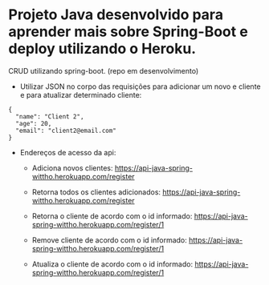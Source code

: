 # Projeto Java desenvolvido para aprender mais sobre Spring-Boot e deploy utilizando o Heroku.

CRUD utilizando spring-boot. (repo em desenvolvimento)

  - Utilizar JSON no corpo das requisições para adicionar um novo e cliente e para atualizar determinado cliente:
  ```
  {
    "name": "Client 2",
    "age": 20,
    "email": "client2@email.com"
  }
  ```

  - Endereços de acesso da api:
    - Adiciona novos clientes:
	https://api-java-spring-wittho.herokuapp.com/register

    - Retorna todos os clientes adicionados:
	https://api-java-spring-wittho.herokuapp.com/register

    - Retorna o cliente de acordo com o id informado:
	https://api-java-spring-wittho.herokuapp.com/register/1

    - Remove cliente de acordo com o id informado:
	https://api-java-spring-wittho.herokuapp.com/register/1

    - Atualiza o cliente de acordo com o id informado:
	https://api-java-spring-wittho.herokuapp.com/register/1
